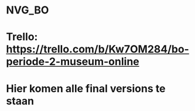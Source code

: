 # NVG_BO

# Trello: https://trello.com/b/Kw7OM284/bo-periode-2-museum-online

# Hier komen alle final versions te staan